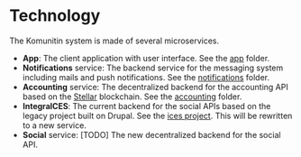 # Technology

The Komunitin system is made of several microservices.

* **App**: The client application with user interface. See the [app](../../app) folder.
* **Notifications** service: The backend service for the messaging system including mails and push notifications. See the [notifications](../../notifications) folder.
* **Accounting** service: The decentralized backend for the accounting API based on the [Stellar](https://stellar.org/) blockchain. See the [accounting](../../accounting) folder.
* **IntegralCES**: The current backend for the social APIs based on the legacy project built on Drupal. See the [ices project](https://drupal.org/project/ices). This will be rewritten to a new service.
* **Social** service: \[TODO] The new decentralized backend for the social API.

